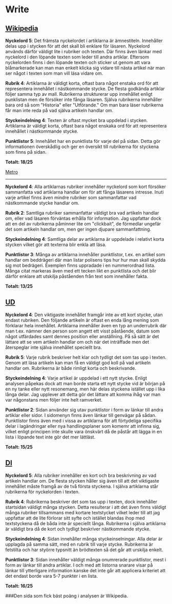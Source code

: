 Write
==============================================

[Wikipedia](https://wikipedia.se/)
---------------------------------

__Nyckelord 5__: Det främsta nyckelordet i artiklarna är ämnestiteln. Innehåller delas upp i stycken för att det skall bli enklare för läsaren. Nyckelord används därför väldigt lite i rubriker och texten. Där finns även länkar med nyckelord i den löpande texten som leder till andra artiklar. Eftersom nyckelorden finns i den löpande texten och sticker ut genom att vara blåmarkerade kan man man enkelt klicka sig vidare till nästa artikel när man ser något i texten som man vill läsa vidare om.

__Rubrik 4__: Artiklarna är väldigt korta, oftast bara något enstaka ord för att representera innehållet i nästkommande stycke. De flesta godkända artiklar följer samma typ av mall. Rubrikerna strukturerar upp innehållet enligt punklistan men de försöker inte fånga läsaren. Själva rubrikerna innehåller bara ord så som "Historia" eller "Utförande." Om man bara läser rubrikerna får man inte reda på vad själva artikeln handlar om.

__Styckeindelning 4__: Texten är oftast mycket bra uppdelad i stycken. Artiklarna är väldigt korta, oftast bara något enskaka ord för att representera innehållet i nästkommande stycke.

__Punktlistor 5__: Innehållet har en punktlista för varje del på sidan. Detta gör informationen överskådlig och ger en  översikt till rubrikerna för styckena som finns på sidan.

__Totalt: 18/25__

[Metro](https://www.metro.se/)

---------------------------------
__Nyckelord 4__: Alla artiklarnas rubriker innehåller nyckelord som kort försöker sammanfatta vad artiklarna handlar om för att fånga läsarens intresse. Inuti varje artikel finns även mindre rubriker som sammanfattar vad nästkommande stycke handlar om.

__Rubrik 2__:  Samtliga rubriker sammanfattar  väldigt bra vad artikeln handlar om, eller vad läsaren förväntas erhålla för information. Jag uppfattar dock att en del av rubrikerna påminner lite om "clickbait", de förmedlar ungefär det som artikeln handlar om, men ger ingen djupare sammanfattning.

__Styckeindelning 4__: Samtliga delar av artiklarna är uppdelade i relativt korta stycken vilket gör att texterna blir enkla att läsa.

__Punktlistor 3__:  Många av artiklarna innehåller punktlistor, t.ex. en artikel som handlar om beddrägeri där man listar polisens tips hur hur man skall skydda sig mot bedrägeri. Exemplen finns uppradade i en nummerordnad lista. Många citat markeras även med ett tecken likt en punktlista och det blir därför enklare att utskilja påståenden från text som innehåller fakta.

__Totalt: 13/25__

[UD](https://www.ud.se/)
---------------------------------

__Nyckelord 4__:  Den viktigaste innehållet framgår inte av ett kort stycke, utan endast rubriken. Den följande artikeln är oftast en enda lång mening som förklarar hela innehållet. Artiklarna innehåller även en typ an underrubrik där  man t.ex. nämner den person som angett ett visst påstående, datum som något utfärdades samt dennes position eller anställning. På så sätt är det lättare att se vem artikeln handlar om och när det inträffade men det återspeglar inte själva innehållet speciellt bra.

__Rubrik 5__: Varje rubrik beskriver helt klar och tydligt det som tas upp i texten. Genom att läsa artikeln kan man få en väldigt god koll på vad artikeln handlar om. Rubrikerna är både rimligt korta och beskrivande.

__Styckeindelning 4__: Varje artikel är uppdelad i ett nytt stycke. Enligt analysen påpekas dock att man borde starta ett nytt stycke vid är början på en ny tanke eller nytt resonemang, men här delas styckena istället upp i lika långa delar. Jag upplever att detta gör det lättare att komma ihåg var man var någonstans men följer inte helt ramverket.

__Punktlistor 2__: Sidan använder sig utav punktlistor i form av länkar till andra artiklar eller sidor. I sidomenyn finns även länkar till genvägar på sådan. Punktlistor finns även med i vissa av artiklarna för att förtydeliga specifika delar i lagändringar eller nya handlingsplaner som komemr att infinna sig, vilket enligt principen inte skulle vara önskvärt då de påstår att lägga in en lista i löpande text inte gör det mer lättläst.

__Totalt: 15/25__

[DI](https://www.datainspektionen.se/)
---------------------------------

__Nyckelord 5__:  Alla rubriker innehåller en kort och bra beskrivning av vad artikeln handlar om. De flesta stycken håller sig även till att det viktigaste innehållet måste framgå av de två första styckena. I själva artiklarna står rubrikerna för nyckelorden i texten.

__Rubrik 4__: Rubrikerna beskriver det som tas upp i texten, dock innehåller startsidan väldigt många stycken. Detta resulterar i att det även finns väldigt många  rubriker tillsammans med kortare textstycket vilket leder till att jag uppfattar att de lite förlorar sitt syfte och istället blandas ihop med textstyckena då de båda inte är speciellt långa. Rubrikerna i själva artiklarna är väldigt bra då de kort och tydligt beskriver nästkommande stycke.

__Styckeindelning 4__: Sidan innehåller många styckeinselningar. Alla delar är upplagda på samma sätt, med en rubrik till varje stycke. Rubrikerna är fetstilta och har styörre typsnitt än brödtexten så det går att urskilja enkelt.

__Punktlistor 3__: Sidan innehåller väldigt många onumrerade punktlistor, mest i form av länkar till andra artiklar.  I och med att listorna snarare visar på länkar till ytterligare information kanske det inte går att applicera kriteriet att det endast borde vara 5-7 punkter i en lista.

__Totalt: 16/25__

###Den sida som fick bäst poäng i analysen är Wikipedia.
